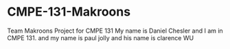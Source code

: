 # CMPE-131-Makroons
Team Makroons Project for CMPE 131
My name is Daniel Chesler and I am in CMPE 131.
and my name is paul jolly and his name is clarence WU
